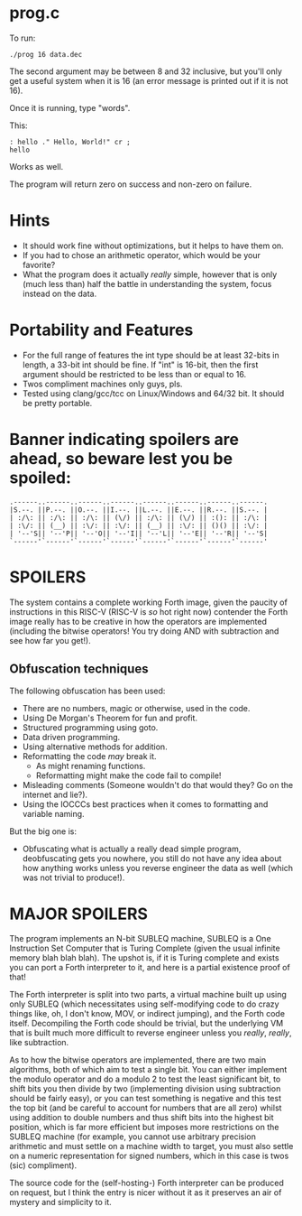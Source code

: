 # prog.c

To run:

	./prog 16 data.dec

The second argument may be between 8 and 32 inclusive, but
you'll only get a useful system when it is 16 (an error
message is printed out if it is not 16).

Once it is running, type "words". 

This:

	: hello ." Hello, World!" cr ;
	hello

Works as well.

The program will return zero on success and non-zero on
failure.

# Hints

* It should work fine without optimizations, but it helps
to have them on.
* If you had to chose an arithmetic operator, which would be your 
favorite?
* What the program does it actually *really* simple, however
that is only (much less than) half the battle in understanding 
the system, focus instead on the data.

# Portability and Features

* For the full range of features the int type should be at
least 32-bits in length, a 33-bit int should be fine. If "int"
is 16-bit, then the first argument should be restricted to be
less than or equal to 16.
* Twos compliment machines only guys, pls.
* Tested using clang/gcc/tcc on Linux/Windows and 64/32 bit. It
should be pretty portable.

# Banner indicating spoilers are ahead, so beware lest you be spoiled:

	.------..------..------..------..------..------..------..------.
	|S.--. ||P.--. ||O.--. ||I.--. ||L.--. ||E.--. ||R.--. ||S.--. |
	| :/\: || :/\: || :/\: || (\/) || :/\: || (\/) || :(): || :/\: |
	| :\/: || (__) || :\/: || :\/: || (__) || :\/: || ()() || :\/: |
	| '--'S|| '--'P|| '--'O|| '--'I|| '--'L|| '--'E|| '--'R|| '--'S|
	`------'`------'`------'`------'`------'`------'`------'`------'

# **SPOILERS**

The system contains a complete working Forth image, given
the paucity of instructions in this RISC-V (RISC-V is *so*
hot right now) contender the Forth image really has to be
creative in how the operators are implemented (including
the bitwise operators! You try doing AND with subtraction
and see how far you get!).

## Obfuscation techniques

The following obfuscation has been used:

- There are no numbers, magic or otherwise, used in the code.
- Using De Morgan's Theorem for fun and profit.
- Structured programming using goto.
- Data driven programming.
- Using alternative methods for addition.
- Reformatting the code *may* break it.
  - As might renaming functions.
  - Reformatting might make the code fail to compile!
- Misleading comments (Someone wouldn't do that would they?
Go on the internet and lie?).
- Using the IOCCCs best practices when it comes to formatting
and variable naming.

But the big one is:

- Obfuscating what is actually a really dead simple program,
deobfuscating gets you nowhere, you still do not have any
idea about how anything works unless you reverse engineer
the data as well (which was not trivial to produce!).

# **MAJOR SPOILERS**

The program implements an N-bit SUBLEQ machine, SUBLEQ is
a One Instruction Set Computer that is Turing Complete
(given the usual infinite memory blah blah blah). The
upshot is, if it is Turing complete and exists you can 
port a Forth interpreter to it, and here is a partial 
existence proof of that!

The Forth interpreter is split into two parts, a virtual
machine built up using only SUBLEQ (which necessitates
using self-modifying code to do crazy things like, oh,
I don't know, MOV, or indirect jumping), and the Forth
code itself. Decompiling the Forth code should be trivial,
but the underlying VM that is built much more difficult
to reverse engineer unless you *really*, *really*, like
subtraction.

As to how the bitwise operators are implemented, there 
are two main algorithms, both of which aim to test a
single bit. You can either implement the modulo operator
and do a modulo 2 to test the least significant bit, to
shift bits you then divide by two (implementing division
using subtraction should be fairly easy), or you can
test something is negative and this test the top bit
(and be careful to account for numbers that are all zero)
whilst using addition to double numbers and thus shift
bits into the highest bit position, which is far more
efficient but imposes more restrictions on the SUBLEQ
machine (for example, you cannot use arbitrary precision
arithmetic and must settle on a machine width to target,
you must also settle on a numeric representation for signed
numbers, which in this case is twos (sic) compliment).

The source code for the (self-hosting-) Forth interpreter can 
be produced on request, but I think the entry is nicer without 
it as it preserves an air of mystery and simplicity to it.

